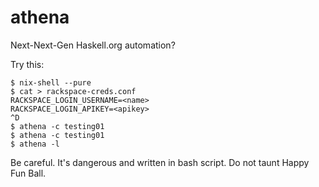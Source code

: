 # athena

Next-Next-Gen Haskell.org automation?

Try this:

```
$ nix-shell --pure
$ cat > rackspace-creds.conf
RACKSPACE_LOGIN_USERNAME=<name>
RACKSPACE_LOGIN_APIKEY=<apikey>
^D
$ athena -c testing01
$ athena -c testing01
$ athena -l
```

Be careful. It's dangerous and written in bash script. Do not taunt
Happy Fun Ball.
